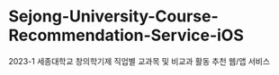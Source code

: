 # Sejong-University-Course-Recommendation-Service-iOS
2023-1 세종대학교 창의학기제 직업별 교과목 및 비교과 활동 추천 웹/앱 서비스
